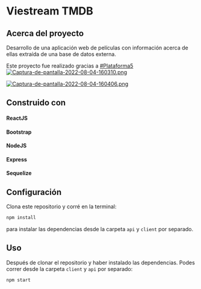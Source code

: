 # Viestream TMDB  



## Acerca del proyecto 

Desarrollo de una aplicación web de películas
con información acerca de ellas extraída de
una base de datos externa.


Este proyecto fue realizado gracias a [#Plataforma5](https://www.plataforma5.la/) 
[![Captura-de-pantalla-2022-08-04-160310.png](https://i.postimg.cc/gcVxwn9w/Captura-de-pantalla-2022-08-04-160310.png)](https://postimg.cc/G9pLV3mr)

[![Captura-de-pantalla-2022-08-04-160406.png](https://i.postimg.cc/FHBztSS6/Captura-de-pantalla-2022-08-04-160406.png)](https://postimg.cc/DS1nL8BQ)

## Construido con
#### ReactJS
#### Bootstrap
#### NodeJS
#### Express
#### Sequelize

## Configuración

Clona este repositorio y corré en la terminal:
```sh 
npm install
``` 
para instalar las dependencias desde la carpeta `api` y `client` por separado.

## Uso

Después de clonar el repositorio y haber instalado las dependencias. Podes correr desde la carpeta `client` y `api` por separado:
```sh 
npm start
```
